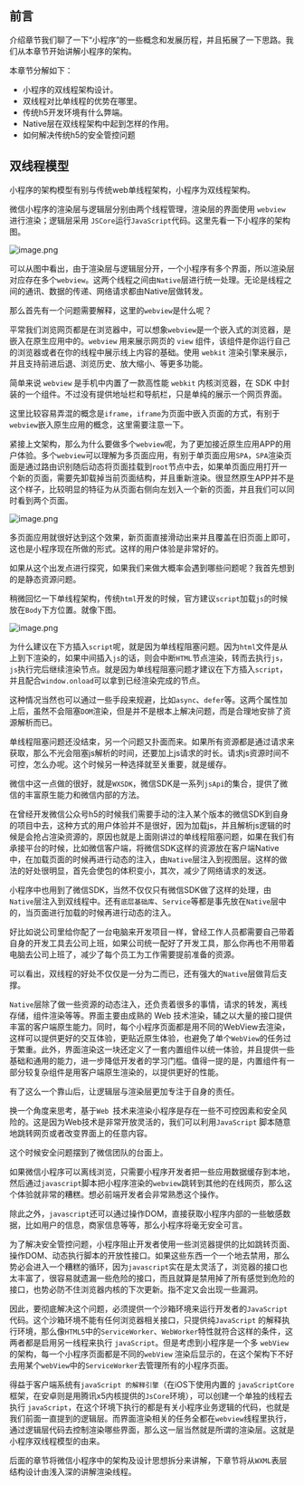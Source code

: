 ## 前言

介绍章节我们聊了一下“小程序”的一些概念和发展历程，并且拓展了一下思路。我们从本章节开始讲解小程序的架构。

本章节分解如下：

- 小程序的双线程架构设计。
- 双线程对比单线程的优势在哪里。
- 传统h5开发环境有什么弊端。
- Native层在双线程架构中起到怎样的作用。
- 如何解决传统h5的安全管控问题

## 双线程模型

小程序的架构模型有别与传统web单线程架构，小程序为双线程架构。

微信小程序的渲染层与逻辑层分别由两个线程管理，渲染层的界面使用 `webview` 进行渲染；逻辑层采用 `JSCore`运行`JavaScript`代码。这里先看一下小程序的架构图。

![image.png](https://p9-juejin.byteimg.com/tos-cn-i-k3u1fbpfcp/b29e220dcf3241a7aad242055c0f8b0c~tplv-k3u1fbpfcp-watermark.image)

可以从图中看出，由于渲染层与逻辑层分开，一个小程序有多个界面，所以渲染层对应存在多个`webview`。这两个线程之间由`Native`层进行统一处理。无论是线程之间的通讯、数据的传递、网络请求都由Native层做转发。

那么首先有一个问题需要解释，这里的`webview`是什么呢？

平常我们浏览网页都是在浏览器中，可以想象`webview`是一个嵌入式的浏览器，是嵌入在原生应用中的。`webview` 用来展示网页的 `view` 组件，该组件是你运行自己的浏览器或者在你的线程中展示线上内容的基础。使用 `webkit` 渲染引擎来展示，并且支持前进后退、浏览历史、放大缩小、等更多功能。

简单来说 `webview` 是手机中内置了一款高性能 `webkit` 内核浏览器，在 SDK 中封装的一个组件。不过没有提供地址栏和导航栏，只是单纯的展示一个网页界面。

这里比较容易弄混的概念是`iframe`，`iframe`为页面中嵌入页面的方式，有别于`webview`嵌入原生应用的概念，这里需要注意一下。

紧接上文架构，那么为什么要做多个`webview`呢，为了更加接近原生应用APP的用户体验。多个`webview`可以理解为多页面应用，有别于单页面应用`SPA`，`SPA`渲染页面是通过路由识别随后动态将页面挂载到`root`节点中去，如果单页面应用打开一个新的页面，需要先卸载掉当前页面结构，并且重新渲染。很显然原生APP并不是这个样子，比较明显的特征为从页面右侧向左划入一个新的页面，并且我们可以同时看到两个页面。

![image.png](https://p6-juejin.byteimg.com/tos-cn-i-k3u1fbpfcp/30c6be2899f744019b3f3297db583558~tplv-k3u1fbpfcp-watermark.image?)

多页面应用就很好达到这个效果，新页面直接滑动出来并且覆盖在旧页面上即可，这也是小程序现在所做的形式。这样的用户体验是非常好的。

如果从这个出发点进行探究，如果我们来做大概率会遇到哪些问题呢？我首先想到的是静态资源问题。

稍微回忆一下单线程架构，传统`html`开发的时候，官方建议`script`加载`js`的时候放在`Body`下方位置。就像下图。

![image.png](https://p3-juejin.byteimg.com/tos-cn-i-k3u1fbpfcp/4f16a4f7d34644b0a4ecc86997db1544~tplv-k3u1fbpfcp-watermark.image)

为什么建议在下方插入`script`呢，就是因为单线程阻塞问题。因为`html`文件是从上到下渲染的，如果中间插入`js`的话，则会中断`HTML`节点渲染，转而去执行`js`，`js`执行完后继续渲染节点。就是因为单线程阻塞问题才建议在下方插入`script`，并且配合`window.onload`可以拿到已经渲染完成的节点。

这种情况当然也可以通过一些手段来规避，比如`async`、`defer`等。这两个属性加上后，虽然不会阻塞`DOM`渲染，但是并不是根本上解决问题，而是合理地安排了资源解析而已。

单线程阻塞问题还没结束，另一个问题又扑面而来。如果所有资源都是通过请求来获取，那么不光会阻塞js解析的时间，还要加上js请求的时长。请求js资源时间不可控，怎么办呢。这个时候另一种选择就至关重要，就是缓存。

微信中这一点做的很好，就是`WXSDK`，微信SDK是一系列`jsApi`的集合，提供了微信的丰富原生能力和微信内部的方法。

在曾经开发微信公众号h5的时候我们需要手动的注入某个版本的微信SDK到自身的项目中去，这种方式的用户体验并不是很好，因为加载js，并且解析js逻辑的时候是会抢占渲染资源的，原因也就是上面刚讲过的单线程阻塞问题，如果在我们有承接平台的时候，比如微信客户端，将微信SDK这样的资源放在客户端Native中，在加载页面的时候再进行动态的注入，由`Native`层注入到视图层。这样的做法的好处很明显，首先会使包的体积变小，其次，减少了网络请求的发送。

小程序中也用到了微信SDK，当然不仅仅只有微信SDK做了这样的处理，由`Native`层注入到双线程中。还有`底层基础库`、`Service`等都是事先放在`Native`层中的，当页面进行加载的时候再进行动态的注入。

好比如说公司里给你配了一台电脑来开发项目一样，曾经工作人员都需要自己带着自身的开发工具去公司上班，如果公司统一配好了开发工具，那么你再也不用带着电脑去公司上班了，减少了每个员工为工作需要提前准备的资源。

可以看出，双线程的好处不仅仅是一分为二而已，还有强大的`Native`层做背后支撑。

`Native`层除了做一些资源的动态注入，还负责着很多的事情，请求的转发，离线存储，组件渲染等等。界面主要由成熟的 Web 技术渲染，辅之以大量的接口提供丰富的客户端原生能力。同时，每个小程序页面都是用不同的WebView去渲染，这样可以提供更好的交互体验，更贴近原生体验，也避免了单个`WebView`的任务过于繁重。此外，界面渲染这一块还定义了一套内置组件以统一体验，并且提供一些基础和通用的能力，进一步降低开发者的学习门槛。值得一提的是，内置组件有一部分较复杂组件是用客户端原生渲染的，以提供更好的性能。

有了这么一个靠山后，让逻辑层与渲染层更加专注于自身的责任。

换一个角度来思考，基于`Web `技术来渲染小程序是存在一些不可控因素和安全风险的。这是因为Web技术是非常开放灵活的，我们可以利用`JavaScript` 脚本随意地跳转网页或者改变界面上的任意内容。

这个时候安全问题摆到了微信团队的台面上。

如果微信小程序可以离线浏览，只需要小程序开发者把一些应用数据缓存到本地，然后通过`javascript`脚本把小程序渲染的`webview`跳转到其他的在线网页，那么这个体验就非常的糟糕。想必前端开发者会非常熟悉这个操作。

除此之外，`javascript`还可以通过操作DOM，直接获取小程序内部的一些敏感数据，比如用户的信息，商家信息等等，那么小程序将毫无安全可言。

为了解决安全管控问题，小程序阻止开发者使用一些浏览器提供的比如跳转页面、操作DOM、动态执行脚本的开放性接口。如果这些东西一个一个地去禁用，那么势必会进入一个糟糕的循环，因为`javascript`实在是太灵活了，浏览器的接口也太丰富了，很容易就遗漏一些危险的接口，而且就算是禁用掉了所有感觉到危险的接口，也势必防不住浏览器内核的下次更新。指不定又会出现一些漏洞。

因此，要彻底解决这个问题，必须提供一个沙箱环境来运行开发者的`JavaScript` 代码。这个沙箱环境不能有任何浏览器相关接口，只提供纯`JavaScript` 的解释执行环境，那么像`HTML5`中的`ServiceWorker`、`WebWorker`特性就符合这样的条件，这两者都是启用另一线程来执行 `javaScript`。但是考虑到小程序是一个多 `webView` 的架构，每一个小程序页面都是不同的`webView` 渲染后显示的，在这个架构下不好去用某个`webView`中的`ServiceWorker`去管理所有的小程序页面。

得益于客户端系统有`javaScript 的解释引擎`（在iOS下使用内置的 `javaScriptCore`框架，在安卓则是用腾讯x5内核提供的`JsCore`环境），可以创建一个单独的线程去执行 `javaScript`，在这个环境下执行的都是有关小程序业务逻辑的代码，也就是我们前面一直提到的逻辑层。而界面渲染相关的任务全都在`webview`线程里执行，通过逻辑层代码去控制渲染哪些界面，那么这一层当然就是所谓的渲染层。这就是小程序双线程模型的由来。

后面的章节将微信小程序中的架构及设计思想拆分来讲解，下章节将从`WXML`表层结构设计由浅入深的讲解渲染线程。